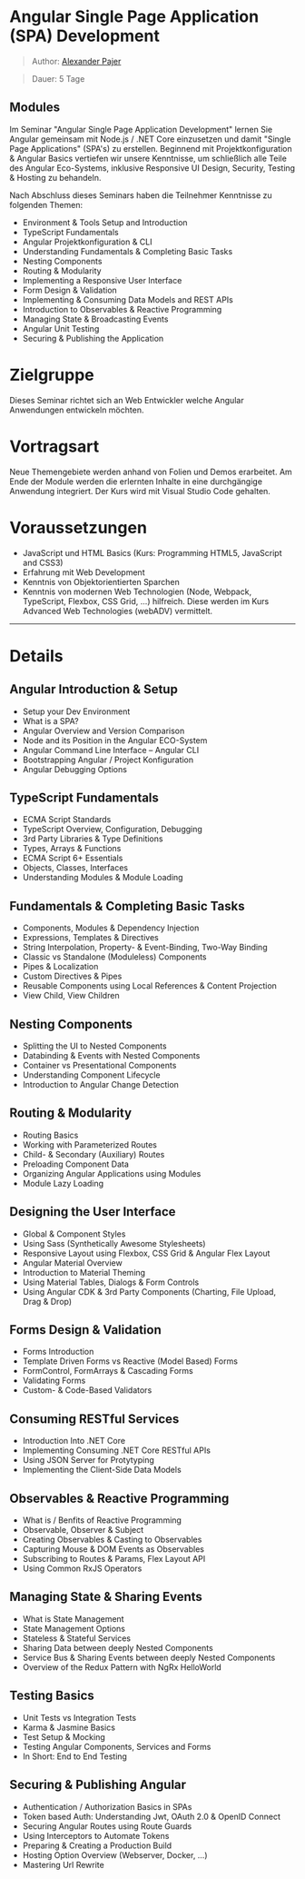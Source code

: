 # Angular Single Page Application (SPA) Development

> Author: [Alexander Pajer](https://www.integrations.at)

> Dauer:
> 5 Tage

## Modules

Im Seminar "Angular Single Page Application Development" lernen Sie Angular gemeinsam mit Node.js / .NET Core einzusetzen und damit "Single Page Applications" (SPA's) zu erstellen. Beginnend mit Projektkonfiguration & Angular Basics vertiefen wir unsere Kenntnisse, um schließlich alle Teile des Angular Eco-Systems, inklusive Responsive UI Design, Security, Testing & Hosting zu behandeln.

Nach Abschluss dieses Seminars haben die Teilnehmer Kenntnisse zu folgenden Themen:

- Environment & Tools Setup and Introduction
- TypeScript Fundamentals
- Angular Projektkonfiguration & CLI
- Understanding Fundamentals & Completing Basic Tasks
- Nesting Components
- Routing & Modularity
- Implementing a Responsive User Interface
- Form Design & Validation
- Implementing & Consuming Data Models and REST APIs
- Introduction to Observables & Reactive Programming
- Managing State & Broadcasting Events
- Angular Unit Testing
- Securing & Publishing the Application

# Zielgruppe

Dieses Seminar richtet sich an Web Entwickler welche Angular Anwendungen entwickeln möchten.

# Vortragsart

Neue Themengebiete werden anhand von Folien und Demos erarbeitet. Am Ende der Module werden die erlernten Inhalte in eine durchgängige Anwendung integriert. Der Kurs wird mit Visual Studio Code gehalten.

# Voraussetzungen

- JavaScript und HTML Basics (Kurs: Programming HTML5, JavaScript and CSS3)
- Erfahrung mit Web Development
- Kenntnis von Objektorientierten Sparchen
- Kenntnis von modernen Web Technologien (Node, Webpack, TypeScript, Flexbox, CSS Grid, ...) hilfreich. Diese werden im Kurs Advanced Web Technologies (webADV) vermittelt.

---

# Details

## Angular Introduction & Setup

- Setup your Dev Environment
- What is a SPA?
- Angular Overview and Version Comparison
- Node and its Position in the Angular ECO-System
- Angular Command Line Interface – Angular CLI
- Bootstrapping Angular / Project Konfiguration
- Angular Debugging Options

## TypeScript Fundamentals

- ECMA Script Standards
- TypeScript Overview, Configuration, Debugging
- 3rd Party Libraries & Type Definitions
- Types, Arrays & Functions
- ECMA Script 6+ Essentials
- Objects, Classes, Interfaces
- Understanding Modules & Module Loading

## Fundamentals & Completing Basic Tasks

- Components, Modules & Dependency Injection
- Expressions, Templates & Directives
- String Interpolation, Property- & Event-Binding, Two-Way Binding
- Classic vs Standalone (Moduleless) Components
- Pipes & Localization
- Custom Directives & Pipes
- Reusable Components using Local References & Content Projection
- View Child, View Children

## Nesting Components

- Splitting the UI to Nested Components
- Databinding & Events with Nested Components
- Container vs Presentational Components
- Understanding Component Lifecycle
- Introduction to Angular Change Detection

## Routing & Modularity

- Routing Basics
- Working with Parameterized Routes
- Child- & Secondary (Auxiliary) Routes
- Preloading Component Data
- Organizing Angular Applications using Modules
- Module Lazy Loading

## Designing the User Interface

- Global & Component Styles
- Using Sass (Synthetically Awesome Stylesheets)
- Responsive Layout using Flexbox, CSS Grid & Angular Flex Layout
- Angular Material Overview
- Introduction to Material Theming
- Using Material Tables, Dialogs & Form Controls
- Using Angular CDK & 3rd Party Components (Charting, File Upload, Drag & Drop)

## Forms Design & Validation

- Forms Introduction
- Template Driven Forms vs Reactive (Model Based) Forms
- FormControl, FormArrays & Cascading Forms
- Validating Forms
- Custom- & Code-Based Validators

## Consuming RESTful Services

- Introduction Into .NET Core
- Implementing Consuming .NET Core RESTful APIs
- Using JSON Server for Protytyping
- Implementing the Client-Side Data Models

## Observables & Reactive Programming

- What is / Benfits of Reactive Programming
- Observable, Observer & Subject
- Creating Observables & Casting to Observables
- Capturing Mouse & DOM Events as Observables
- Subscribing to Routes & Params, Flex Layout API
- Using Common RxJS Operators

## Managing State & Sharing Events

- What is State Management
- State Management Options
- Stateless & Stateful Services
- Sharing Data between deeply Nested Components
- Service Bus & Sharing Events between deeply Nested Components
- Overview of the Redux Pattern with NgRx HelloWorld

## Testing Basics

- Unit Tests vs Integration Tests
- Karma & Jasmine Basics
- Test Setup & Mocking
- Testing Angular Components, Services and Forms
- In Short: End to End Testing

## Securing & Publishing Angular

- Authentication / Authorization Basics in SPAs
- Token based Auth: Understanding Jwt, OAuth 2.0 & OpenID Connect
- Securing Angular Routes using Route Guards
- Using Interceptors to Automate Tokens
- Preparing & Creating a Production Build
- Hosting Option Overview (Webserver, Docker, …)
- Mastering Url Rewrite
